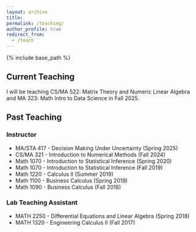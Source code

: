 ```yaml
---
layout: archive
title: 
permalink: /teaching/
author_profile: true
redirect_from:
  - /teach
---
```


{% include base_path %}

## Current Teaching
I will be teaching CS/MA 522: Matrix Theory and Numeric Linear Algebra and MA 323: Math Intro to Data Science in Fall 2025. 

## Past Teaching

### Instructor
* MA/STA 417 - Decision Making Under Uncertainty (Spring 2025)
* CS/MA 321 - Introduction to Numerical Methods (Fall 2024)
* Math 1070 - Introduction to Statistical Inference (Spring 2020)
* Math 1070 - Introduction to Statistical Inference (Fall 2019)
* Math 1220 - Calculus II (Summer 2019)
* Math 1100 - Business Calculus (Spring 2019)
* Math 1090 - Business Calculus (Fall 2018)

### Lab Teaching Assistant
* MATH 2250 - Differential Equations and Linear Algebra (Spring 2018)
* MATH 1320 - Engineering Calculus II (Fall 2017)
